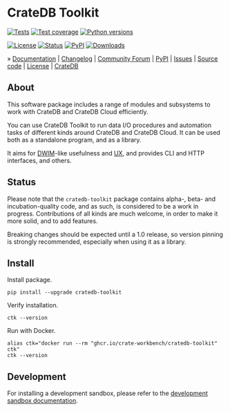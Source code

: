 # CrateDB Toolkit

[![Tests](https://github.com/crate-workbench/cratedb-toolkit/actions/workflows/main.yml/badge.svg)](https://github.com/crate-workbench/cratedb-toolkit/actions/workflows/main.yml)
[![Test coverage](https://img.shields.io/codecov/c/gh/crate-workbench/cratedb-toolkit.svg)](https://codecov.io/gh/crate-workbench/cratedb-toolkit/)
[![Python versions](https://img.shields.io/pypi/pyversions/cratedb-toolkit.svg)](https://pypi.org/project/cratedb-toolkit/)

[![License](https://img.shields.io/github/license/crate-workbench/cratedb-toolkit.svg)](https://github.com/crate-workbench/cratedb-toolkit/blob/main/LICENSE)
[![Status](https://img.shields.io/pypi/status/cratedb-toolkit.svg)](https://pypi.org/project/cratedb-toolkit/)
[![PyPI](https://img.shields.io/pypi/v/cratedb-toolkit.svg)](https://pypi.org/project/cratedb-toolkit/)
[![Downloads](https://pepy.tech/badge/cratedb-toolkit/month)](https://pepy.tech/project/cratedb-toolkit/)


» [Documentation]
| [Changelog]
| [Community Forum]
| [PyPI]
| [Issues]
| [Source code]
| [License]
| [CrateDB]


## About

This software package includes a range of modules and subsystems to work
with CrateDB and CrateDB Cloud efficiently.

You can use CrateDB Toolkit to run data I/O procedures and automation tasks
of different kinds around CrateDB and CrateDB Cloud. It can be used both as
a standalone program, and as a library.

It aims for [DWIM]-like usefulness and [UX], and provides CLI and HTTP
interfaces, and others.


## Status

Please note that the `cratedb-toolkit` package contains alpha-, beta- and
incubation-quality code, and as such, is considered to be a work in progress.
Contributions of all kinds are much welcome, in order to make it more solid,
and to add features.

Breaking changes should be expected until a 1.0 release, so version pinning is
strongly recommended, especially when using it as a library.


## Install

Install package.
```shell
pip install --upgrade cratedb-toolkit
```

Verify installation.
```shell
ctk --version
```

Run with Docker.
```shell
alias ctk="docker run --rm "ghcr.io/crate-workbench/cratedb-toolkit" ctk"
ctk --version
```


## Development

For installing a development sandbox, please refer to the [development sandbox
documentation].


[Changelog]: https://github.com/crate-workbench/cratedb-toolkit/blob/main/CHANGES.md
[Community Forum]: https://community.crate.io/
[CrateDB]: https://crate.io/products/cratedb
[CrateDB Cloud]: https://console.cratedb.cloud/
[development sandbox documentation]: https://github.com/crate-workbench/cratedb-toolkit/blob/main/doc/sandbox.md
[Documentation]: https://cratedb-toolkit.readthedocs.io/
[DWIM]: https://en.wikipedia.org/wiki/DWIM
[Issues]: https://github.com/crate-workbench/cratedb-toolkit/issues
[License]: https://github.com/crate-workbench/cratedb-toolkit/blob/main/LICENSE
[PyPI]: https://pypi.org/project/cratedb-toolkit/
[Source code]: https://github.com/crate-workbench/cratedb-toolkit
[UX]: https://en.wikipedia.org/wiki/User_experience
